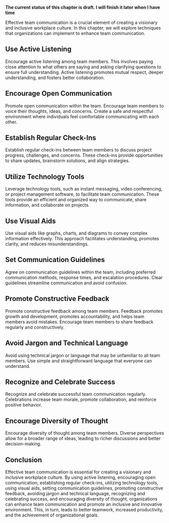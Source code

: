 **The current status of this chapter is draft. I will finish it later when I have time**

Effective team communication is a crucial element of creating a visionary and inclusive workplace culture. In this chapter, we will explore techniques that organizations can implement to enhance team communication.

Use Active Listening
--------------------

Encourage active listening among team members. This involves paying close attention to what others are saying and asking clarifying questions to ensure full understanding. Active listening promotes mutual respect, deeper understanding, and fosters better collaboration.

Encourage Open Communication
----------------------------

Promote open communication within the team. Encourage team members to voice their thoughts, ideas, and concerns. Create a safe and respectful environment where individuals feel comfortable communicating with each other.

Establish Regular Check-Ins
---------------------------

Establish regular check-ins between team members to discuss project progress, challenges, and concerns. These check-ins provide opportunities to share updates, brainstorm solutions, and align strategies.

Utilize Technology Tools
------------------------

Leverage technology tools, such as instant messaging, video conferencing, or project management software, to facilitate team communication. These tools provide an efficient and organized way to communicate, share information, and collaborate on projects.

Use Visual Aids
---------------

Use visual aids like graphs, charts, and diagrams to convey complex information effectively. This approach facilitates understanding, promotes clarity, and reduces misunderstandings.

Set Communication Guidelines
----------------------------

Agree on communication guidelines within the team, including preferred communication methods, response times, and escalation procedures. Clear guidelines streamline communication and avoid confusion.

Promote Constructive Feedback
-----------------------------

Promote constructive feedback among team members. Feedback promotes growth and development, promotes accountability, and helps team members avoid mistakes. Encourage team members to share feedback regularly and constructively.

Avoid Jargon and Technical Language
-----------------------------------

Avoid using technical jargon or language that may be unfamiliar to all team members. Use simple and straightforward language that everyone can understand.

Recognize and Celebrate Success
-------------------------------

Recognize and celebrate successful team communication regularly. Celebrations increase team morale, promote collaboration, and reinforce positive behavior.

Encourage Diversity of Thought
------------------------------

Encourage diversity of thought among team members. Diverse perspectives allow for a broader range of ideas, leading to richer discussions and better decision-making.

Conclusion
----------

Effective team communication is essential for creating a visionary and inclusive workplace culture. By using active listening, encouraging open communication, establishing regular check-ins, utilizing technology tools, using visual aids, setting communication guidelines, promoting constructive feedback, avoiding jargon and technical language, recognizing and celebrating success, and encouraging diversity of thought, organizations can enhance team communication and promote an inclusive and innovative environment. This, in turn, leads to better teamwork, increased productivity, and the achievement of organizational goals.
